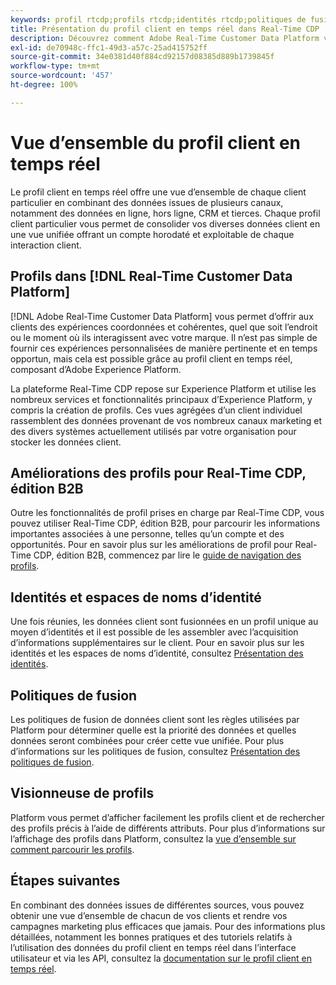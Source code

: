 ```yaml
---
keywords: profil rtcdp;profils rtcdp;identités rtcdp;politiques de fusion rtcdp;profil client en temps réel
title: Présentation du profil client en temps réel dans Real-Time CDP
description: Découvrez comment Adobe Real-Time Customer Data Platform vous permet de générer des expériences coordonnées, cohérentes et pertinentes pour vos clients à l’aide du profil client en temps réel.
exl-id: de70948c-ffc1-49d3-a57c-25ad415752ff
source-git-commit: 34e0381d40f884cd92157d08385d889b1739845f
workflow-type: tm+mt
source-wordcount: '457'
ht-degree: 100%

---
```


# Vue d’ensemble du profil client en temps réel

Le profil client en temps réel offre une vue d’ensemble de chaque client particulier en combinant des données issues de plusieurs canaux, notamment des données en ligne, hors ligne, CRM et tierces. Chaque profil client particulier vous permet de consolider vos diverses données client en une vue unifiée offrant un compte horodaté et exploitable de chaque interaction client.

## Profils dans [!DNL Real-Time Customer Data Platform]

[!DNL Adobe Real-Time Customer Data Platform] vous permet d’offrir aux clients des expériences coordonnées et cohérentes, quel que soit l’endroit ou le moment où ils interagissent avec votre marque. Il n’est pas simple de fournir ces expériences personnalisées de manière pertinente et en temps opportun, mais cela est possible grâce au profil client en temps réel, composant d’Adobe Experience Platform.

La plateforme Real-Time CDP repose sur Experience Platform et utilise les nombreux services et fonctionnalités principaux d’Experience Platform, y compris la création de profils. Ces vues agrégées d’un client individuel rassemblent des données provenant de vos nombreux canaux marketing et des divers systèmes actuellement utilisés par votre organisation pour stocker les données client.

## Améliorations des profils pour Real-Time CDP, édition B2B

Outre les fonctionnalités de profil prises en charge par Real-Time CDP, vous pouvez utiliser Real-Time CDP, édition B2B, pour parcourir les informations importantes associées à une personne, telles qu’un compte et des opportunités. Pour en savoir plus sur les améliorations de profil pour Real-Time CDP, édition B2B, commencez par lire le [guide de navigation des profils](profile-browse.md).

## Identités et espaces de noms d’identité

Une fois réunies, les données client sont fusionnées en un profil unique au moyen d’identités et il est possible de les assembler avec l’acquisition d’informations supplémentaires sur le client. Pour en savoir plus sur les identités et les espaces de noms d’identité, consultez [Présentation des identités](identities-overview.md).

## Politiques de fusion

Les politiques de fusion de données client sont les règles utilisées par Platform pour déterminer quelle est la priorité des données et quelles données seront combinées pour créer cette vue unifiée. Pour plus d’informations sur les politiques de fusion, consultez [Présentation des politiques de fusion](merge-policies.md).

## Visionneuse de profils

Platform vous permet d’afficher facilement les profils client et de rechercher des profils précis à l’aide de différents attributs. Pour plus d’informations sur l’affichage des profils dans Platform, consultez la [vue d’ensemble sur comment parcourir les profils](profile-browse.md).

## Étapes suivantes

En combinant des données issues de différentes sources, vous pouvez obtenir une vue d’ensemble de chacun de vos clients et rendre vos campagnes marketing plus efficaces que jamais. Pour des informations plus détaillées, notamment les bonnes pratiques et des tutoriels relatifs à l’utilisation des données du profil client en temps réel dans l’interface utilisateur et via les API, consultez la [documentation sur le profil client en temps réel](../../profile/home.md).
